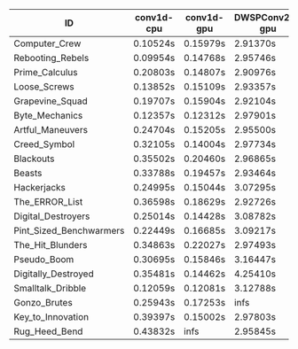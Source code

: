 |ID|conv1d-cpu|conv1d-gpu|DWSPConv2D-gpu|gemm-gpu|avg|
|-|-|-|-|-|-|
|Computer_Crew|0.10524s|0.15979s|2.91370s|1.70902s|1.22194s|
|Rebooting_Rebels|0.09954s|0.14768s|2.95746s|1.70778s|1.22811s|
|Prime_Calculus|0.20803s|0.14807s|2.90976s|1.70996s|1.24396s|
|Loose_Screws|0.13852s|0.15109s|2.93357s|1.79173s|1.25373s|
|Grapevine_Squad|0.19707s|0.15904s|2.92104s|1.74010s|1.25431s|
|Byte_Mechanics|0.12357s|0.12312s|2.97901s|1.81034s|1.25901s|
|Artful_Maneuvers|0.24704s|0.15205s|2.95500s|1.71870s|1.26820s|
|Creed_Symbol|0.32105s|0.14004s|2.97734s|1.79782s|1.30906s|
|Blackouts|0.35502s|0.20460s|2.96865s|1.74052s|1.31720s|
|Beasts|0.33788s|0.19457s|2.93464s|1.91359s|1.34517s|
|Hackerjacks|0.24995s|0.15044s|3.07295s|1.92082s|1.34854s|
|The_ERROR_List|0.36598s|0.18629s|2.92726s|1.92523s|1.35119s|
|Digital_Destroyers|0.25014s|0.14428s|3.08782s|1.92453s|1.35169s|
|Pint_Sized_Benchwarmers|0.22449s|0.16685s|3.09217s|1.97133s|1.36371s|
|The_Hit_Blunders|0.34863s|0.22027s|2.97493s|1.92357s|1.36685s|
|Pseudo_Boom|0.30695s|0.15846s|3.16447s|1.95754s|1.39686s|
|Digitally_Destroyed|0.35481s|0.14462s|4.25410s|2.50701s|1.81513s|
|Smalltalk_Dribble|0.12059s|0.12081s|3.12788s|4.44569s|1.95374s|
|Gonzo_Brutes|0.25943s|0.17253s|infs|1.94341s|infs|
|Key_to_Innovation|0.39397s|0.15002s|2.97803s|infs|infs|
|Rug_Heed_Bend|0.43832s|infs|2.95845s|2.55458s|infs|
